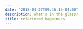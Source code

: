 ```yaml
---
date: "2018-04-27T09:46:15-04:00"
description: what's in the glass?
title: refactored happiness
---
```

